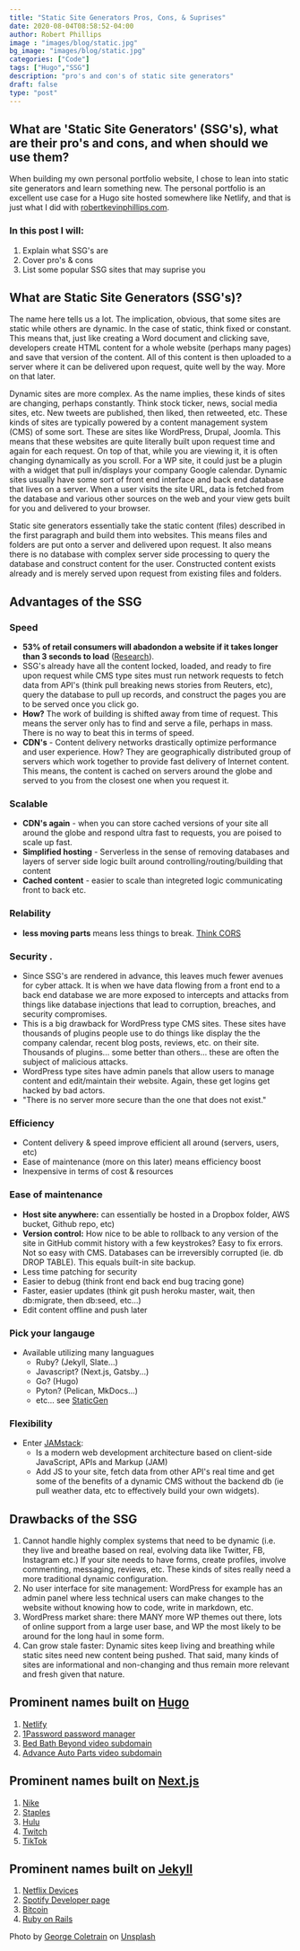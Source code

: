 ```yaml
---
title: "Static Site Generators Pros, Cons, & Suprises"
date: 2020-08-04T08:58:52-04:00
author: Robert Phillips
image : "images/blog/static.jpg"
bg_image: "images/blog/static.jpg"
categories: ["Code"]
tags: ["Hugo","SSG"]
description: "pro's and con's of static site generators"
draft: false
type: "post"
---
```


## What are 'Static Site Generators' (SSG's), what are their pro's and cons, and when should we use them?

When building my own personal portfolio website, I chose to lean into static site generators and learn something new. The personal portfolio is an excellent use case for a Hugo site hosted somewhere like Netlify, and that is just what I did with [robertkevinphillips.com](https://robertkevinphillips.com).

### In this post I will:
1. Explain what SSG's are
1. Cover pro's & cons
1. List some popular SSG sites that may suprise you

## What are Static Site Generators (SSG's)?
The name here tells us a lot. The implication, obvious, that some sites are static while others are dynamic. In the case of static, think fixed or constant. This means that, just like creating a Word document and clicking save, developers create HTML content for a whole website (perhaps many pages) and save that version of the content. All of this content is then uploaded to a server where it can be delivered upon request, quite well by the way. More on that later.

Dynamic sites are more complex. As the name implies, these kinds of sites are changing, perhaps constantly. Think stock ticker, news, social media sites, etc. New tweets are published, then liked, then retweeted, etc. These kinds of sites are typically powered by a content management system (CMS) of some sort. These are sites like WordPress, Drupal, Joomla. This means that these websites are quite literally built upon request time and again for each request. On top of that, while you are viewing it, it is often changing dynamically as you scroll. For a WP site, it could just be a plugin with a widget that pull in/displays your company Google calendar. Dynamic sites usually have some sort of front end interface and back end database that lives on a server. When a user visits the site URL, data is fetched from the database and various other sources on the web and your view gets built for you and delivered to your browser.

Static site generators essentially take the static content (files) described in the first paragraph and build them into websites. This means files and folders are put onto a server and delivered upon request. It also means there is no database with complex server side processing to query the database and construct content for the user. Constructed content exists already and is merely served upon request from existing files and folders.

## Advantages of the SSG
### **Speed**  
- **53% of retail consumers will abadondon a website if it takes longer than 3 seconds to load** ([Research](https://www.marketingdive.com/news/google-53-of-mobile-users-abandon-sites-that-take-over-3-seconds-to-load/426070/)).  
- SSG's already have all the content locked, loaded, and ready to fire upon request while CMS type sites must run network requests to fetch data from API's (think pull breaking news stories from Reuters, etc), query the database to pull up records, and construct the pages you are to be served once you click go.  
- **How?** The work of building is shifted away from time of request. This means the server only has to find and serve a file, perhaps in mass. There is no way to beat this in terms of speed.
- **CDN's** - Content delivery networks drastically optimize performance and user experience. How? They are geographically distributed group of servers which work together to provide fast delivery of Internet content. This means, the content is cached on servers around the globe and served to you from the closest one when you request it.

### **Scalable**   
- **CDN's again** - when you can store cached versions of your site all around the globe and respond ultra fast to requests, you are poised to scale up fast.
- **Simplified hosting** - Serverless in the sense of removing databases and layers of server side logic built around controlling/routing/building that content
- **Cached content** - easier to scale than integreted logic communicating front to back etc.

### **Relability**  
- **less moving parts** means less things to break. [Think CORS](https://developer.mozilla.org/en-US/docs/Web/HTTP/CORS) 

### **Security** . 
- Since SSG's are rendered in advance, this leaves much fewer avenues for cyber attack. It is when we have data flowing from a front end to a back end database we are more exposed to intercepts and attacks from things like database injections that lead to corruption, breaches, and security compromises.
- This is a big drawback for WordPress type CMS sites. These sites have thousands of plugins people use to do things like display the the company calendar, recent blog posts, reviews, etc. on their site. Thousands of plugins... some better than others... these are often the subject of malicious attacks.
- WordPress type sites have admin panels that allow users to manage content and edit/maintain their website. Again, these get logins get hacked by bad actors.
- "There is no server more secure than the one that does not exist."

### **Efficiency**  
- Content delivery & speed improve efficient all around (servers, users, etc)
- Ease of maintenance (more on this later) means efficiency boost
- Inexpensive in terms of cost & resources

### **Ease of maintenance**  
- **Host site anywhere:** can essentially be hosted in a Dropbox folder, AWS bucket, Github repo, etc)
- **Version control:** How nice to be able to rollback to any version of the site in GitHub commit history with a few keystrokes? Easy to fix errors. Not so easy with CMS. Databases can be irreversibly corrupted (ie. db DROP TABLE). This equals built-in site backup.
- Less time patching for security
- Easier to debug (think front end back end bug tracing gone)
- Faster, easier updates (think git push heroku master, wait, then db:migrate, then db:seed, etc...)
- Edit content offline and push later

### **Pick your langauge**   
- Available utilizing many languagues
    * Ruby? (Jekyll, Slate...)
    * Javascript? (Next.js, Gatsby...) 
    * Go? (Hugo)
    * Pyton? (Pelican, MkDocs...)
    * etc... see [StaticGen](https://www.staticgen.com/)
### Flexibility  
- Enter [JAMstack](https://jamstack.org/): 
    * Is a modern web development architecture based on client-side JavaScript, APIs and Markup (JAM)
    * Add JS to your site, fetch data from other API's real time and get some of the benefits of a dynamic CMS without the backend db (ie pull weather data, etc to effectively build your own widgets).

## Drawbacks of the SSG
1. Cannot handle highly complex systems that need to be dynamic (i.e. they live and breathe based on real, evolving data like Twitter, FB, Instagram etc.) If your site needs to have forms, create profiles, involve commenting, messaging, reviews, etc. These kinds of sites really need a more traditional dynamic configuration.
1. No user interface for site management: WordPress for example has an admin panel where less technical users can make changes to the website without knowing how to code, write in markdown, etc.
1. WordPress market share: there MANY more WP themes out there, lots of online support from a large user base, and WP the most likely to be around for the long haul in some form.
1. Can grow stale faster: Dynamic sites keep living and breathing while static sites need new content being pushed. That said, many kinds of sites are informational and non-changing and thus remain more relevant and fresh given that nature.

## Prominent names built on [Hugo](https://gohugo.io/)
1. [Netlify](https://netlify.com)
1. [1Password password manager](https://1password.com/)
1. [Bed Bath Beyond video subdomain](https://video.bedbathandbeyond.com/)
1. [Advance Auto Parts video subdomain](https://video.advanceautoparts.com/)

## Prominent names built on [Next.js](https://nextjs.org/showcase)
1. [Nike](https://devices.netflix.com/en/)
1. [Staples](https://m.staples.com)
1. [Hulu](https://hulu.com)
1. [Twitch](https://m.twitch.tv)
1. [TikTok](https://tiktok.com/en/)

## Prominent names built on [Jekyll](https://jekyllrb.com/showcase/)
1. [Netflix Devices](https://devices.netflix.com/en/)
1. [Spotify Developer page](https://developer.spotify.com/)
1. [Bitcoin](https://bitcoin.org/en/)
1. [Ruby on Rails](https://rubyonrails.org/)

Photo by [George Coletrain](https://unsplash.com/@georgecoletrain?utm_source=unsplash&amp;utm_medium=referral&amp;utm_content=creditCopyText) on [Unsplash](https://unsplash.com/s/photos/static?utm_source=unsplash&amp;utm_medium=referral&amp;utm_content=creditCopyText)